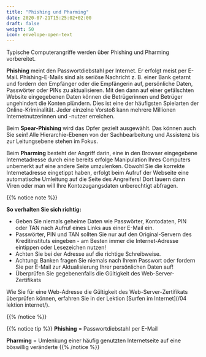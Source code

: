 ```yaml
---
title: "Phishing und Pharming"
date: 2020-07-21T15:25:02+02:00
draft: false
weight: 50
icon: envelope-open-text
---
```


Typische Computerangriffe werden über Phishing und Pharming vorbereitet.

**Phishing** meint den Passwortdiebstahl per Internet. Er erfolgt meist per E-Mail. Phishing-E-Mails sind als seriöse Nachricht z. B. einer Bank getarnt und fordern den Empfänger oder die Empfängerin auf, persönliche Daten, Passwörter oder PINs zu aktualisieren. Mit den dann auf einer gefälschten Website eingegebenen Daten können die Betrügerinnen und Betrüger ungehindert die Konten plündern. Dies ist eine der häufigsten Spielarten der Online-Kriminalität. Jeder einzelne Vorstoß kann mehrere Millionen Internetnutzerinnen und -nutzer erreichen.

Beim **Spear-Phishing** wird das Opfer gezielt ausgewählt. Das können auch Sie sein! Alle Hierarchie-Ebenen von der Sachbearbeitung und Assistenz bis zur Leitungsebene stehen im Fokus.

Beim **Pharming** besteht der Angriff darin, eine in den Browser eingegebene Internetadresse durch eine bereits erfolge Manipulation Ihres Computers unbemerkt auf eine andere Seite umzulenken. Obwohl Sie die korrekte Internetadresse eingetippt haben, erfolgt beim Aufruf der Webseite eine automatische Umleitung auf die Seite des Angreifers! Dort lauern dann Viren oder man will Ihre Kontozugangsdaten unberechtigt abfragen.

{{% notice note %}}

**So verhalten Sie sich richtig:**

- Geben Sie niemals geheime Daten wie Passwörter, Kontodaten, PIN oder TAN nach Aufruf eines Links aus einer E-Mail ein.
- Passwörter, PIN und TAN sollten Sie nur auf den Original-Servern des Kreditinstituts eingeben - am Besten immer die Internet-Adresse eintippen oder Lesezeichen nutzen!
- Achten Sie bei der Adresse auf die richtige Schreibweise.
- Achtung: Banken fragen Sie niemals nach Ihrem Passwort oder fordern Sie per E-Mail zur Aktualisierung Ihrer persönlichen Daten auf!
- Überprüfen Sie gegebenenfalls die Gültigkeit des Web-Server-Zertifikats

Wie Sie für eine Web-Adresse die Gültigkeit des Web-Server-Zertifikats überprüfen können, erfahren Sie in der Lektion [Surfen im Internet](/04 lektion internet/).

{{% /notice %}}

{{% notice tip %}}
**Phishing** = Passwortdiebstahl per E-Mail

**Pharming** = Umlenkung einer häufig genutzten Internetseite auf eine böswillig veränderte
{{% /notice %}}

